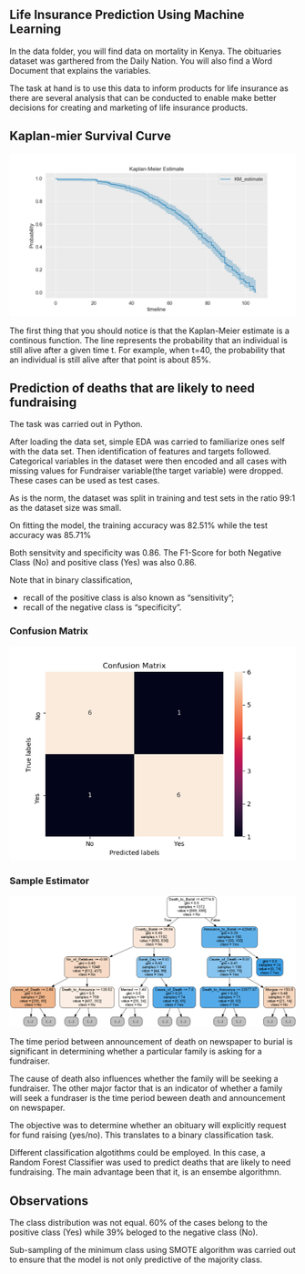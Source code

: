 ## Life Insurance Prediction Using Machine Learning

In the data folder, you will find data on mortality in Kenya.
The obituaries dataset was garthered from the Daily Nation.
You will also find a Word Document that explains the variables.

The task at hand is to use this data to inform products for life insurance as there are
several analysis that can be conducted to enable make better decisions for creating and
marketing of life insurance products.

## Kaplan-mier Survival Curve
![alt text](images/Kaplan-meier_Survival_Curve.png "Kaplan-meier Survival Curve")

The first thing that you should notice is that the Kaplan-Meier estimate is a continous
function. The line represents the probability that an individual is still alive after a
given time t. For example, when t=40, the probability that an individual is still alive after
that point is about 85%.


## Prediction of deaths that are likely to need fundraising
The task was carried out in Python.

After loading the data set, simple EDA was carried to familiarize ones self with  the data set.
Then identification of features and targets followed.
Categorical variables in the dataset were then encoded and all cases with missing values for
Fundraiser variable(the target variable) were dropped. These cases can be used as test cases.

As is the norm, the dataset was split in training and test sets in the ratio 99:1 as the
dataset size was small.

On fitting the model, the training accuracy was 82.51% while the test accuracy was 85.71%

Both sensitvity and specificity was 0.86. The F1-Score for both Negative Class (No) and
positive class (Yes) was also 0.86.

Note that in binary classification,
*	recall of the positive class is also known as “sensitivity”;
*	recall of the negative class is “specificity”.

### Confusion Matrix
![alt text](images/Confusion_Matrix.png "Confusion Matrix")

### Sample Estimator
![alt text](tree.png "Sample Estimator")

The time period between announcement of death on newspaper to burial is significant in
determining whether a particular family is asking for a fundraiser.

The cause of death also influences whether the family will be seeking a fundraiser.
The other major factor that is an indicator of whether a family will seek a fundraser is
the time period beween death and announcement on newspaper.

The objective was to determine whether an obituary will explicitly request for fund raising
(yes/no). This translates to a binary classification task.

Different classification algotithms could be employed. In this case, a Random Forest Classifier
was used to predict deaths that are likely to need fundraising. The main advantage been that it,
is an ensembe algorithmn.

## Observations
The class distribution was not equal. 60% of the cases belong to the positive class (Yes) while
39% beloged to the negative class (No).

Sub-sampling of the minimum class using SMOTE algorithm was carried out to ensure that the
model is not only predictive of the majority class.
